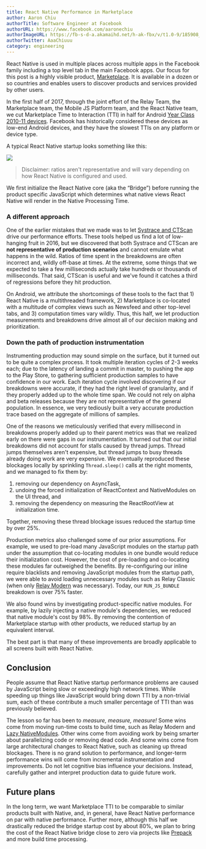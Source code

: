 ```yaml
---
title: React Native Performance in Marketplace
author: Aaron Chiu
authorTitle: Software Engineer at Facebook
authorURL: https://www.facebook.com/aaronechiu
authorImageURL: https://fb-s-d-a.akamaihd.net/h-ak-fbx/v/t1.0-9/185908_1738453495300_6268428_n.jpg?_nc_log=1&oh=b0d497607c0d2012e88fde70cf4c7c7e&oe=59ED387B&__gda__=1509259466_d31a1cfbe282168c51f63019db5db391
authorTwitter: AaaChiuuu
category: engineering
---
```


React Native is used in multiple places across multiple apps in the Facebook family including a top level tab in the main Facebook apps. Our focus for this post is a highly visible product, [Marketplace](https://newsroom.fb.com/news/2016/10/introducing-marketplace-buy-and-sell-with-your-local-community/). It is available in a dozen or so countries and enables users to discover products and services provided by other users.

In the first half of 2017, through the joint effort of the Relay Team, the Marketplace team, the Mobile JS Platform team, and the React Native team, we cut Marketplace Time to Interaction (TTI) in half for Android [Year Class 2010-11 devices](https://code.facebook.com/posts/307478339448736/year-class-a-classification-system-for-android/). Facebook has historically considered these devices as low-end Android devices, and they have the slowest TTIs on any platform or device type.

A typical React Native startup looks something like this:

![](/react-native/blog/assets/RNPerformanceStartup.png)

> Disclaimer: ratios aren't representative and will vary depending on how React Native is configured and used.

We first initialize the React Native core (aka the “Bridge”) before running the product specific JavaScript which determines what native views React Native will render in the Native Processing Time.

### A different approach

One of the earlier mistakes that we made was to let [Systrace and CTScan](https://code.facebook.com/posts/747457662026706/performance-instrumentation-for-android-apps/) drive our performance efforts. These tools helped us find a lot of low-hanging fruit in 2016, but we discovered that both Systrace and CTScan are **not representative of production scenarios** and cannot emulate what happens in the wild. Ratios of time spent in the breakdowns are often incorrect and, wildly off-base at times. At the extreme, some things that we expected to take a few milliseconds actually take hundreds or thousands of milliseconds. That said, CTScan is useful and we've found it catches a third of regressions before they hit production.

On Android, we attribute the shortcomings of these tools to the fact that 1) React Native is a multithreaded framework, 2) Marketplace is co-located with a multitude of complex views such as Newsfeed and other top-level tabs, and 3) computation times vary wildly. Thus, this half, we let production measurements and breakdowns drive almost all of our decision making and prioritization.

### Down the path of production instrumentation

Instrumenting production may sound simple on the surface, but it turned out to be quite a complex process. It took multiple iteration cycles of 2-3 weeks each; due to the latency of landing a commit in master, to pushing the app to the Play Store, to gathering sufficient production samples to have confidence in our work. Each iteration cycle involved discovering if our breakdowns were accurate, if they had the right level of granularity, and if they properly added up to the whole time span. We could not rely on alpha and beta releases because they are not representative of the general population. In essence, we very tediously built a very accurate production trace based on the aggregate of millions of samples.

One of the reasons we meticulously verified that every millisecond in breakdowns properly added up to their parent metrics was that we realized early on there were gaps in our instrumentation. It turned out that our initial breakdowns did not account for stalls caused by thread jumps. Thread jumps themselves aren't expensive, but thread jumps to busy threads already doing work are very expensive. We eventually reproduced these blockages locally by sprinkling `Thread.sleep()` calls at the right moments, and we managed to fix them by:

1. removing our dependency on AsyncTask,
2. undoing the forced initialization of ReactContext and NativeModules on the UI thread, and
3. removing the dependency on measuring the ReactRootView at initialization time.

Together, removing these thread blockage issues reduced the startup time by over 25%.

Production metrics also challenged some of our prior assumptions. For example, we used to pre-load many JavaScript modules on the startup path under the assumption that co-locating modules in one bundle would reduce their initialization cost. However, the cost of pre-loading and co-locating these modules far outweighed the benefits. By re-configuring our inline require blacklists and removing JavaScript modules from the startup path, we were able to avoid loading unnecessary modules such as Relay Classic (when only [Relay Modern](https://facebook.github.io/relay/new-in-relay-modern.md) was necessary). Today, our `RUN_JS_BUNDLE` breakdown is over 75% faster.

We also found wins by investigating product-specific native modules. For example, by lazily injecting a native module's dependencies, we reduced that native module's cost by 98%. By removing the contention of Marketplace startup with other products, we reduced startup by an equivalent interval.

The best part is that many of these improvements are broadly applicable to all screens built with React Native.

## Conclusion

People assume that React Native startup performance problems are caused by JavaScript being slow or exceedingly high network times. While speeding up things like JavaScript would bring down TTI by a non-trivial sum, each of these contribute a much smaller percentage of TTI than was previously believed.

The lesson so far has been to _measure, measure, measure!_ Some wins come from moving run-time costs to build time, such as Relay Modern and [Lazy NativeModules](https://github.com/facebook/react-native/commit/797ca6c219b2a44f88f10c61d91e8cc21e2f306e). Other wins come from avoiding work by being smarter about parallelizing code or removing dead code. And some wins come from large architectural changes to React Native, such as cleaning up thread blockages. There is no grand solution to performance, and longer-term performance wins will come from incremental instrumentation and improvements. Do not let cognitive bias influence your decisions. Instead, carefully gather and interpret production data to guide future work.

## Future plans

In the long term, we want Marketplace TTI to be comparable to similar products built with Native, and, in general, have React Native performance on par with native performance. Further more, although this half we drastically reduced the bridge startup cost by about 80%, we plan to bring the cost of the React Native bridge close to zero via projects like [Prepack](https://prepack.io/) and more build time processing.
